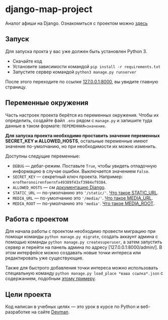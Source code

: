 # django-map-project

Аналог афиши на Django. Ознакомиться с проектом можно [здесь](http://artemjel23.pythonanywhere.com/)

## Запуск

Для запуска прокта у вас уже должен быть установлен Python 3.

- Скачайте код
- Установите зависимости командой `pip install -r requirements.txt`
- Запустите сервер командой `python3 manage.py runserver`

После этого переходите по ссылке [127.0.0.1:8000](http://127.0.0.1:8000), вы увидите главную страницу.

## Переменные окружения

Часть настроек проекта берётся из переменных окружения. Чтобы их определить, создайте файл `.env` рядом с `manage.py` и запишите туда данные в таком формате: `ПЕРЕМЕННАЯ=значение`.

**Для запуска проекта необходимо проставить значение переменных SECRET_KEY и ALLOWED_HOSTS**, остальные переменные имеют значение по-умолчанию, но при необходимости их можно изменить.

Доступны следущие переменные:
- `DEBUG` — дебаг-режим. Поставьте `True`, чтобы увидеть отладочную информацию в случае ошибки. Выключается значением `False`.
- `SECRET_KEY` — секретный ключ проекта. Например: `erofheronoirenfoernfx49389f43xf3984xf9384`.
- `ALLOWED_HOSTS` — см [документацию Django](https://docs.djangoproject.com/en/3.1/ref/settings/#allowed-hosts).
- `STATIC_URL` — по-умолчанию это `'/static/'`. [Что такое STATIC_URL](https://docs.djangoproject.com/en/3.0/ref/settings/#std:setting-STATIC_URL).
- `MEDIA_URL` — по-умолчанию это `'/media/'`. [Что такое MEDIA_URL](https://docs.djangoproject.com/en/3.0/ref/settings/#std:setting-MEDIA_URL).
- `MEDIA_ROOT` — по-умолчанию это `'media'`. [Что такое MEDIA_ROOT](https://docs.djangoproject.com/en/3.0/ref/settings/#std:setting-MEDIA_ROOT). 


## Работа с проектом

Для начала работы с проектом необходимо провести миграцию при помощи команды `python manage.py migrate`, создать аккаунт админа с помощью команды `python manage.py createsuperuser`, а затем запустить сервер и перейти на панель админа по адресу [127.0.0.1:8000/admin/]. В этом интерфейсе можно создавать новые точки интереса или редактировать уже существующие.

Также для быстрого добавления точки интереса можно использовать специальную команду `python manage.py load_place *ваша ссылка*.json` с содержанием, подобным [этому примеру](https://raw.githubusercontent.com/devmanorg/where-to-go-places/master/places/%D0%90%D0%BD%D1%82%D0%B8%D0%BA%D0%B0%D1%84%D0%B5%20Bizone.json).

## Цели проекта

Код написан в учебных целях — это урок в курсе по Python и веб-разработке на сайте [Devman](https://dvmn.org).